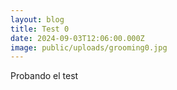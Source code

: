 ```yaml
---
layout: blog
title: Test 0
date: 2024-09-03T12:06:00.000Z
image: public/uploads/grooming0.jpg
---
```

Probando el test
